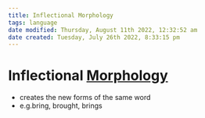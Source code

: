 ```yaml
---
title: Inflectional Morphology
tags: language
date modified: Thursday, August 11th 2022, 12:32:52 am
date created: Tuesday, July 26th 2022, 8:33:15 pm
---
```


# Inflectional [Morphology](Morphology.md)
- creates the new forms of the same word
- e.g.bring, brought, brings

